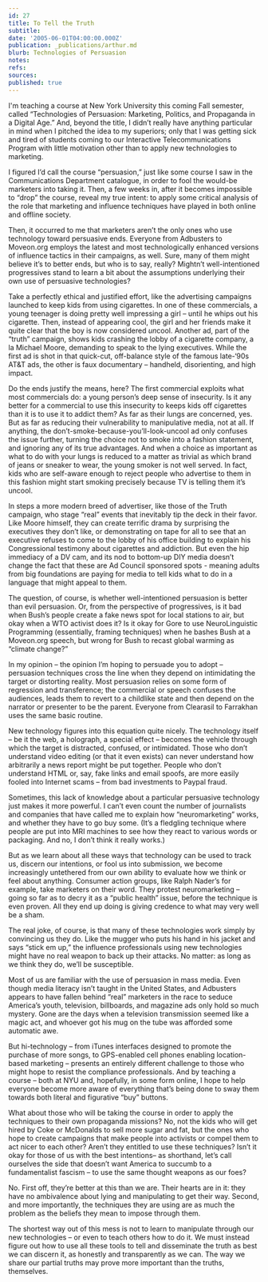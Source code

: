 ```yaml
---
id: 27
title: To Tell the Truth
subtitle: 
date: '2005-06-01T04:00:00.000Z'
publication: _publications/arthur.md
blurb: Technologies of Persuasion
notes: 
refs: 
sources: 
published: true
---
```

I'm teaching a course at New York University this coming Fall semester, called “Technologies of Persuasion: Marketing, Politics, and Propaganda in a Digital Age.” And, beyond the title, I didn’t really have anything particular in mind when I pitched the idea to my superiors; only that I was getting sick and tired of students coming to our Interactive Telecommunications Program with little motivation other than to apply new technologies to marketing.

I figured I’d call the course “persuasion,” just like some course I saw in the Communications Department catalogue, in order to fool the would-be marketers into taking it. Then, a few weeks in, after it becomes impossible to “drop” the course, reveal my true intent: to apply some critical analysis of the role that marketing and influence techniques have played in both online and offline society.

Then, it occurred to me that marketers aren’t the only ones who use technology toward persuasive ends. Everyone from Adbusters to Moveon.org employs the latest and most technologically enhanced versions of influence tactics in their campaigns, as well. Sure, many of them might believe it’s to better ends, but who is to say, really? Mightn’t well-intentioned progressives stand to learn a bit about the assumptions underlying their own use of persuasive technologies?

Take a perfectly ethical and justified effort, like the advertising campaigns launched to keep kids from using cigarettes. In one of these commercials, a young teenager is doing pretty well impressing a girl – until he whips out his cigarette. Then, instead of appearing cool, the girl and her friends make it quite clear that the boy is now considered *un*cool. Another ad, part of the “truth” campaign, shows kids crashing the lobby of a cigarette company, a la Michael Moore, demanding to speak to the lying executives. While the first ad is shot in that quick-cut, off-balance style of the famous late-‘90s AT&T ads, the other is faux documentary – handheld, disorienting, and high impact.

Do the ends justify the means, here? The first commercial exploits what most commercials do: a young person’s deep sense of insecurity. Is it any better for a commercial to use this insecurity to keeps kids off cigarettes than it is to use it to addict them? As far as their lungs are concerned, yes. But as far as reducing their vulnerability to manipulative media, not at all. If anything, the don’t-smoke-because-you’ll-look-uncool ad only confuses the issue further, turning the choice not to smoke into a fashion statement, and ignoring any of its true advantages. And when a choice as important as what to do with your lungs is reduced to a matter as trivial as which brand of jeans or sneaker to wear, the young smoker is not well served. In fact, kids who are self-aware enough to reject people who advertise to them in this fashion might start smoking precisely because TV is telling them it’s uncool.

In steps a more modern breed of advertiser, like those of the Truth campaign, who stage “real” events that inevitably tip the deck in their favor. Like Moore himself, they can create terrific drama by surprising the executives they don’t like, or demonstrating on tape for all to see that an executive refuses to come to the lobby of his office building to explain his Congressional testimony about cigarettes and addiction. But even the hip immediacy of a DV cam, and its nod to bottom-up DIY media doesn’t change the fact that these are Ad Council sponsored spots - meaning adults from big foundations are paying for media to tell kids what to do in a language that might appeal to them.

The question, of course, is whether well-intentioned persuasion is better than evil persuasion. Or, from the perspective of progressives, is it bad when Bush’s people create a fake news spot for local stations to air, but okay when a WTO activist does it? Is it okay for Gore to use NeuroLinguistic Programming (essentially, framing techniques) when he bashes Bush at a Moveon.org speech, but wrong for Bush to recast global warming as “climate change?”

In my opinion – the opinion I’m hoping to persuade you to adopt – persuasion techniques cross the line when they depend on intimidating the target or distorting reality. Most persuasion relies on some form of regression and transference; the commercial or speech confuses the audiences, leads them to revert to a childlike state and then depend on the narrator or presenter to be the parent. Everyone from Clearasil to Farrakhan uses the same basic routine.

New technology figures into this equation quite nicely. The technology itself – be it the web, a holograph, a special effect – becomes the vehicle through which the target is distracted, confused, or intimidated. Those who don’t understand video editing (or that it even exists) can never understand how arbitrarily a news report might be put together. People who don’t understand HTML or, say, fake links and email spoofs, are more easily fooled into Internet scams – from bad investments to Paypal fraud.

Sometimes, this lack of knowledge about a particular persuasive technology just makes it more powerful. I can’t even count the number of journalists and companies that have called me to explain how “neuromarketing” works, and whether they have to go buy some. (It’s a fledgling technique where people are put into MRI machines to see how they react to various words or packaging. And no, I don’t think it really works.)

But as we learn about all these ways that technology can be used to track us, discern our intentions, or fool us into submission, we become increasingly untethered from our own ability to evaluate how we think or feel about anything. Consumer action groups, like Ralph Nader’s for example, take marketers on their word. They protest neuromarketing – going so far as to decry it as a “public health” issue, before the technique is even proven. All they end up doing is giving credence to what may very well be a sham.

The real joke, of course, is that many of these technologies work simply by convincing us they do. Like the mugger who puts his hand in his jacket and says “stick em up,” the influence professionals using new technologies might have no real weapon to back up their attacks. No matter: as long as we think they do, we’ll be susceptible.

Most of us are familiar with the use of persuasion in mass media. Even though media literacy isn’t taught in the United States, and Adbusters appears to have fallen behind “real” marketers in the race to seduce America’s youth, television, billboards, and magazine ads only hold so much mystery. Gone are the days when a television transmission seemed like a magic act, and whoever got his mug on the tube was afforded some automatic awe.

But hi-technology – from iTunes interfaces designed to promote the purchase of more songs, to GPS-enabled cell phones enabling location-based marketing – presents an entirely different challenge to those who might hope to resist the compliance professionals. And by teaching a course – both at NYU and, hopefully, in some form online, I hope to help everyone become more aware of everything that’s being done to sway them towards both literal and figurative “buy” buttons.

What about those who will be taking the course in order to apply the techniques to their own propaganda missions? No, not the kids who will get hired by Coke or McDonalds to sell more sugar and fat, but the ones who hope to create campaigns that make people into activists or compel them to act nicer to each other? Aren’t they entitled to use these techniques? Isn’t it okay for those of us with the best intentions– as shorthand, let’s call ourselves the side that doesn’t want America to succumb to a fundamentalist fascism – to use the same thought weapons as our foes?

No. First off, they’re better at this than we are. Their hearts are in it: they have no ambivalence about lying and manipulating to get their way. Second, and more importantly, the techniques they are using are as much the problem as the beliefs they mean to impose through them.

The shortest way out of this mess is not to learn to manipulate through our new technologies – or even to teach others how to do it. We must instead figure out how to use all these tools to tell and disseminate the truth as best we can discern it, as honestly and transparently as we can. The way we share our partial truths may prove more important than the truths, themselves.
